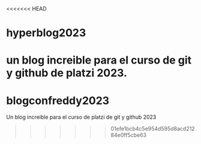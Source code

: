 <<<<<<< HEAD
# hyperblog2023
un blog increible para el curso de git y github de platzi 2023.
=======
# blogconfreddy2023
Un blog increible para el curso de platzi de git y github 2023
>>>>>>> 01efe1bcb4c5e954d595d8acd21284e0ff5cbe63
